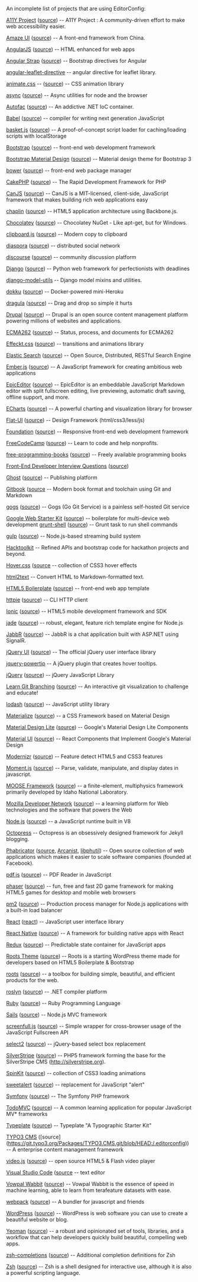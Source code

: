 An incomplete list of projects that are using EditorConfig:

[A11Y Project](http://a11yproject.com) ([source](https://github.com/a11yproject/a11yproject.com/blob/gh-pages/.editorconfig)) -- A11Y Project : A community-driven effort to make web accessibility easier.

[Amaze UI](https://github.com/allmobilize/amazeui) ([source](https://github.com/allmobilize/amazeui/blob/master/.editorconfig)) -- A front-end framework from China.

[AngularJS](https://angularjs.org/) ([source](https://github.com/angular/angular.js)) -- HTML enhanced for web apps

[Angular Strap](http://mgcrea.github.io/angular-strap/) ([source](https://github.com/mgcrea/angular-strap/blob/master/.editorconfig)) -- Bootstrap directives for Angular

[angular-leaflet-directive](https://github.com/tombatossals/angular-leaflet-directive) -- angular directive for leaflet library.

[animate.css](https://daneden.github.io/animate.css/) -- ([source](https://github.com/daneden/animate.css/blob/master/.editorconfig)) -- CSS animation library

[async](https://github.com/caolan/async) ([source](https://github.com/caolan/async/blob/master/.editorconfig)) -- Async utilities for node and the browser

[Autofac](http://autofac.org/) ([source](https://github.com/autofac/Autofac)) -- An addictive .NET IoC container.

[Babel](https://babeljs.io/) ([source](https://github.com/babel/babel/blob/master/.editorconfig)) -- compiler for writing next generation JavaScript

[basket.js](http://addyosmani.github.com/basket.js/) ([source](https://github.com/addyosmani/basket.js)) -- A proof-of-concept script loader for caching/loading scripts with localStorage

[Bootstrap](http://getbootstrap.com/) ([source](https://github.com/twbs/bootstrap/)) -- front-end web development framework

[Bootstrap Material Design](http://fezvrasta.github.io/bootstrap-material-design/) ([source](https://github.com/FezVrasta/bootstrap-material-design/blob/master/.editorconfig)) -- Material design theme for Bootstrap 3

[bower](http://bower.io/) ([source](https://github.com/bower/bower/blob/master/.editorconfig)) -- front-end web package manager

[CakePHP](http://cakephp.org) ([source](https://github.com/cakephp/cakephp)) -- The Rapid Development Framework for PHP

[CanJS](http://canjs.us/) ([source](https://github.com/jupiterjs/canjs)) -- CanJS is a MIT-licensed, client-side, JavaScript framework that makes building rich web applications easy

[chaplin](http://chaplinjs.org/) ([source](https://github.com/chaplinjs/chaplin/blob/master/.editorconfig)) -- HTML5 application architecture using Backbone.js.

[Chocolatey](http://chocolatey.org) ([source](https://github.com/chocolatey/chocolatey)) -- Chocolatey NuGet - Like apt-get, but for Windows.

[clipboard.js](https://clipboardjs.com/) ([source](https://github.com/zenorocha/clipboard.js/blob/master/.editorconfig)) -- Modern copy to clipboard

[diaspora](https://diasporafoundation.org/) ([source](https://github.com/diaspora/diaspora/blob/develop/.editorconfig)) -- distributed social network

[discourse](http://www.discourse.org/) ([source](https://github.com/discourse/discourse/blob/master/.editorconfig)) -- community discussion platform

[Django](https://www.djangoproject.com/) ([source](https://github.com/django/django/blob/master/.editorconfig)) -- Python web framework for perfectionists with deadlines

[django-model-utils](https://github.com/carljm/django-model-utils) -- Django model mixins and utilities.

[dokku](https://github.com/progrium/dokku#readme) ([source](https://github.com/progrium/dokku/blob/master/.editorconfig)) -- Docker-powered mini-Heroku

[dragula](http://bevacqua.github.io/dragula/) ([source](https://github.com/bevacqua/dragula/blob/master/.editorconfig)) -- Drag and drop so simple it hurts

[Drupal](http://drupal.org) ([source](http://cgit.drupalcode.org/drupal/tree/.editorconfig)) -- Drupal is an open source content management platform powering millions of websites and applications.

[ECMA262](https://tc39.github.io/ecma262/) ([source](https://github.com/tc39/ecma262/blob/master/.editorconfig)) -- Status, process, and documents for ECMA262


[Effeckt.css](https://h5bp.github.io/Effeckt.css/) ([source](https://github.com/h5bp/Effeckt.css/blob/master/.editorconfig)) -- transitions and animations library

[Elastic Search](https://www.elastic.co/products/elasticsearch) ([source](https://github.com/elastic/elasticsearch/blob/master/.editorconfig)) -- Open Source, Distributed, RESTful Search Engine

[Ember.js](http://emberjs.com/) ([source](https://github.com/emberjs/ember.js/blob/master/.editorconfig)) -- A JavaScript framework for creating ambitious web applications 

[EpicEditor](http://epiceditor.com/) ([source](https://github.com/OscarGodson/EpicEditor/blob/develop/.editorconfig)) -- EpicEditor is an embeddable JavaScript Markdown editor with split fullscreen editing, live previewing, automatic draft saving, offline support, and more.

[ECharts](http://echarts.baidu.com/) ([source](https://github.com/ecomfe/echarts/blob/master/.editorconfig)) -- A powerful charting and visualization library for browser

[Flat-UI](http://designmodo.com/flat-free/) ([source](https://github.com/designmodo/Flat-UI/blob/master/.editorconfig)) -- Design Framework (html/css3/less/js)

[Foundation](http://foundation.zurb.com/) ([source](https://github.com/zurb/foundation/blob/master/.editorconfig)) -- Responsive front-end web development framework

[FreeCodeCamp](http://www.freecodecamp.com/) ([source](https://github.com/FreeCodeCamp/FreeCodeCamp/blob/staging/.editorconfig)) -- Learn to code and help nonprofits.

[free-programming-books](https://github.com/vhf/free-programming-books) ([source](https://github.com/vhf/free-programming-books/blob/master/.editorconfig)) -- Freely available programming books

[Front-End Developer Interview Questions](http://h5bp.github.io/Front-end-Developer-Interview-Questions/) ([source](https://github.com/h5bp/Front-end-Developer-Interview-Questions/blob/master/.editorconfig))

[Ghost](https://github.com/tryghost/ghost) ([source](https://github.com/tryghost/ghost/blob/master/.editorconfig)) -- Publishing platform

[Gitbook](https://www.gitbook.com/) ([source](https://github.com/GitbookIO/gitbook/blob/master/.editorconfig) -- Modern book format and toolchain using Git and Markdown

[gogs](https://gogs.io/) ([source](https://github.com/gogits/gogs/blob/master/.editorconfig)) -- Gogs (Go Git Service) is a painless self-hosted Git service

[Google Web Starter Kit](https://developers.google.com/web/starter-kit/) ([source](https://github.com/google/web-starter-kit/blob/master/.editorconfig)) -- boilerplate for multi-device web development
[grunt-shell](https://github.com/sindresorhus/grunt-shell#readme) ([source](https://github.com/sindresorhus/grunt-shell)) -- Grunt task to run shell commands

[gulp](http://gulpjs.com/) ([source](https://github.com/gulpjs/gulp/blob/master/.editorconfig)) -- Node.js-based streaming build system

[Hacktoolkit](http://hacktoolkit.com) -- Refined APIs and bootstrap code for hackathon projects and beyond.

[Hover.css](https://ianlunn.github.io/Hover/) ([source](https://github.com/IanLunn/Hover/blob/master/.editorconfig) -- collection of CSS3 hover effects

[html2text](https://github.com/aaronsw/html2text) -- Convert HTML to Markdown-formatted text.

[HTML5 Boilerplate](https://html5boilerplate.com/) ([source](https://github.com/h5bp/html5-boilerplate/blob/master/.editorconfig)) -- front-end web app template

[httpie](http://httpie.org/) ([source](https://github.com/jkbrzt/httpie/blob/master/.editorconfig)) -- CLI HTTP client

[Ionic](http://ionicframework.com/) ([source](https://github.com/driftyco/ionic/blob/master/.editorconfig)) -- HTML5 mobile development framework and SDK

[jade](http://jade-lang.com/) ([source](https://github.com/pugjs/jade/blob/master/.editorconfig)) -- robust, elegant, feature rich template engine for Node.js

[JabbR](http://about.jabbr.net/) ([source](https://github.com/JabbR/JabbR)) -- JabbR is a chat application built with ASP.NET using SignalR.

[jQuery UI](http://jqueryui.com/) ([source](https://github.com/jquery/jquery-ui)) -- The official jQuery user interface library

[jquery-powertip](https://github.com/stevenbenner/jquery-powertip) -- A jQuery plugin that creates hover tooltips.

[jQuery](http://jquery.com/) ([source](https://github.com/jquery/jquery)) -- jQuery JavaScript Library

[Learn Git Branching](http://pcottle.github.com/learnGitBranching/?demo) ([source](https://github.com/pcottle/learnGitBranching/blob/master/.editorconfig)) -- An interactive git visualization to challenge and educate!

[lodash](https://lodash.com/) ([source](https://github.com/lodash/lodash/blob/master/.editorconfig)) -- JavaScript utility library

[Materialize](http://materializecss.com/) ([source](http://materializecss.com/)) -- a CSS Framework based on Material Design

[Material Design Lite](http://getmdl.io/) ([source](https://github.com/google/material-design-lite/blob/master/.editorconfig)) -- Google's Material Design Lite Components

[Material UI](http://www.material-ui.com/) ([source](https://github.com/callemall/material-ui/blob/master/.editorconfig)) -- React Components that Implement Google's Material Design

[Modernizr](http://modernizr.com/) ([source](https://github.com/Modernizr/Modernizr)) -- Feature detect HTML5 and CSS3 features

[Moment.js](http://momentjs.com/) ([source](https://github.com/moment/moment/blob/develop/.editorconfig)) -- Parse, validate, manipulate, and display dates in javascript.

[MOOSE Framework](https://mooseframework.org/) ([source](https://github.com/idaholab/moose/blob/devel/.editorconfig)) -- a finite-element, multiphysics framework primarily developed by Idaho National Laboratory.

[Mozilla Developer Network](https://developer.mozilla.org/) ([source](https://github.com/mozilla/kuma)) -- a learning platform for Web technologies and the software that powers the Web

[Node.js](https://nodejs.org) ([source](https://github.com/nodejs/node/blob/master/.editorconfig)) -- a JavaScript runtime built in V8

[Octopress](https://github.com/imathis/octopress) -- Octopress is an obsessively designed framework for Jekyll blogging.

[Phabricator](http://phabricator.org/) ([source](https://github.com/phacility/phabricator/), [Arcanist](https://github.com/phacility/arcanist/), [libphutil](https://github.com/phacility/libphutil/)) -- Open source collection of web applications which makes it easier to scale software companies (founded at Facebook).

[pdf.js](https://github.com/mozilla/pdf.js) ([source](https://github.com/mozilla/pdf.js/blob/master/.editorconfig)) -- PDF Reader in JavaScript

[phaser](http://phaser.io/) ([source](https://github.com/photonstorm/phaser/blob/master/.editorconfig)) -- fun, free and fast 2D game framework for making HTML5 games for desktop and mobile web browsers

[pm2](http://pm2.keymetrics.io/) ([source](https://github.com/Unitech/pm2/blob/master/.editorconfig)) -- Production process manager for Node.js applications with a built-in load balancer

[React](https://facebook.github.io/react/) ([react](https://github.com/facebook/react/blob/master/.editorconfig)) -- JavaScript user interface library

[React Native](http://facebook.github.io/react-native/) ([source](https://github.com/facebook/react-native/blob/master/.editorconfig)) -- A framework for building native apps with React

[Redux](http://redux.js.org/) ([source](https://github.com/reactjs/redux/blob/master/.editorconfig)) -- Predictable state container for JavaScript apps

[Roots Theme](http://www.rootstheme.com/) ([source](https://github.com/retlehs/roots)) -- Roots is a starting WordPress theme made for developers based on HTML5 Boilerplate & Bootstrap

[roots](http://roots.cx) ([source](https://github.com/jenius/roots)) -- a toolbox for building simple, beautiful, and efficient products for the web.

[roslyn](https://github.com/dotnet/roslyn#readme) ([source](https://github.com/dotnet/roslyn/blob/master/.editorconfig)) -- .NET compiler platform

[Ruby](http://www.ruby-lang.org/) ([source](https://bugs.ruby-lang.org/projects/ruby-trunk/repository)) -- Ruby Programming Language

[Sails](http://sailsjs.org/) ([source](https://github.com/balderdashy/sails/blob/master/.editorconfig)) -- Node.js MVC framework

[screenfull.js](https://github.com/sindresorhus/screenfull.js#readme) ([source](https://github.com/sindresorhus/screenfull.js)) -- Simple wrapper for cross-browser usage of the JavaScript Fullscreen API

[select2](https://github.com/select2/select2) ([source](https://github.com/select2/select2/blob/master/.editorconfig)) -- jQuery-based select box replacement

[SilverStripe](https://silverstripe.org) ([source](https://github.com/silverstripe/silverstripe-framework/blob/master/.editorconfig)) -- PHP5 framework forming the base for the SilverStripe CMS (http://silverstripe.org).

[SpinKit](http://tobiasahlin.com/spinkit/) ([source](https://github.com/tobiasahlin/SpinKit/blob/master/.editorconfig)) -- collection of CSS3 loading animations

[sweetalert](http://tristanedwards.me/sweetalert) ([source](https://github.com/t4t5/sweetalert/blob/master/.editorconfig)) -- replacement for JavaScript "alert"

[Symfony](http://symfony.com/) ([source](https://github.com/symfony/symfony)) -- The Symfony PHP framework

[TodoMVC](http://todomvc.com) ([source](https://github.com/tastejs/todomvc)) -- A common learning application for popular JavaScript MV\* frameworks

[Typeplate](http://typeplate.com/) ([source](https://github.com/typeplate/typeplate.github.com/blob/master/.editorconfig)) -- Typeplate "A Typographic Starter Kit"

[TYPO3 CMS](http://www.typo3.org) ([source]
(https://git.typo3.org/Packages/TYPO3.CMS.git/blob/HEAD:/.editorconfig)) -- A enterprise content management framework

[video.js](http://videojs.com/) ([source](https://github.com/videojs/video.js/blob/master/.editorconfig)) -- open source HTML5 & Flash video player

[Visual Studio Code](http://code.visualstudio.com/) ([source](https://github.com/Microsoft/vscode/blob/master/.editorconfig) -- text editor

[Vowpal Wabbit](https://github.com/JohnLangford/vowpal_wabbit) ([source](https://github.com/JohnLangford/vowpal_wabbit/blob/master/.editorconfig)) -- Vowpal Wabbit is the essence of speed in machine learning, able to learn from terafeature datasets with ease.

[webpack](https://webpack.github.io/) ([source](https://github.com/webpack/webpack/blob/master/.editorconfig)) -- A bundler for javascript and friends

[WordPress](http://wordpress.org) ([source](https://core.trac.wordpress.org/browser/trunk)) -- WordPress is web software you can use to create a beautiful website or blog.

[Yeoman](http://yeoman.io/) ([source](https://github.com/yeoman/yo/blob/master/.editorconfig)) -- a robust and opinionated set of tools, libraries, and a workflow that can help developers quickly build beautiful, compelling web apps.

[zsh-completions](http://github.com/zsh-users/zsh-completions#readme) ([source](http://github.com/zsh-users/zsh-completions)) -- Additional completion definitions for Zsh

[Zsh](http://www.zsh.org) ([source](http://sourceforge.net/p/zsh/code/ci/master/tree/)) -- Zsh is a shell designed for interactive use, although it is also a powerful scripting language.